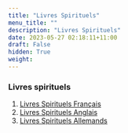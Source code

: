 ```yaml
---
title: "Livres Spirituels"
menu_title: ""
description: "Livres Spirituels"
date: 2023-05-27 02:18:11+11:00
draft: False
hidden: True
weight:
---
```

### Livres spirituels

1. [Livres Spirituels Français](/13-fr-publications-and-downloads/13-2-1-fr-french-spiritual-books/)
2. [Livres Spirituels Anglais](/13-fr-publications-and-downloads/13-2-2-fr-english-spiritual-books/)
3. [Livres Spirituels Allemands](/13-fr-publications-and-downloads/13-2-3-fr-german-spiritual-books/)

